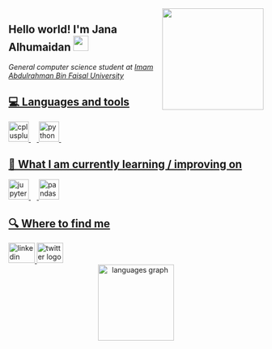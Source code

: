 <img align='right' src='https://user-images.githubusercontent.com/5713670/87202985-820dcb80-c2b6-11ea-9f56-7ec461c497c3.gif' width='200"'>





<h2 align="left">Hello world! I'm Jana Alhumaidan <img src="https://media.giphy.com/media/WUlplcMpOCEmTGBtBW/giphy.gif" width="30"> </h2> 
<p><em> General computer science student at <a href="https://www.iau.edu.sa/en">Imam Abdulrahman Bin Faisal University</em>

<h2 align="left">💻 Languages and tools </h2> 

<div align="left">
  <img src="https://cdn.jsdelivr.net/gh/devicons/devicon/icons/cplusplus/cplusplus-original.svg" height="40" alt="cplusplus logo"  />
  <img width="12" />
  <img src="https://cdn.jsdelivr.net/gh/devicons/devicon/icons/python/python-original.svg" height="40" alt="python logo"  />
  <img width="12" />
</div>

<h2 align="left">📖 What I am currently learning / improving on </h2> 
<div align="left">
  <img src="https://cdn.jsdelivr.net/gh/devicons/devicon/icons/jupyter/jupyter-original.svg" height="40" alt="jupyter logo"  />
  <img width="12" />
  <img src="https://cdn.jsdelivr.net/gh/devicons/devicon/icons/pandas/pandas-original.svg" height="40" alt="pandas logo"  />
</div>

<h2 align="left">🔍 Where to find me </h2> 
<div align="left">
  <a href="https://www.linkedin.com/in/janaalhumaidan/" target="_blank">
    <img src="https://raw.githubusercontent.com/maurodesouza/profile-readme-generator/master/src/assets/icons/social/linkedin/default.svg" width="52" height="40" alt="linkedin logo"  />
  </a>
  <a href="https://twitter.com/Jana7h" target="_blank">
    <img src="https://raw.githubusercontent.com/maurodesouza/profile-readme-generator/master/src/assets/icons/social/twitter/default.svg" width="52" height="40" alt="twitter logo"  />
  </a>
</div>

<div align="center">
  <img src="https://github-readme-stats.vercel.app/api/top-langs?username=JanaAlhumaidan&locale=en&hide_title=false&layout=compact&card_width=320&langs_count=5&theme=dracula&hide_border=false" height="150" alt="languages graph"  />
</div>

###

<div align="center">
</div>


